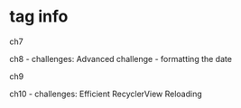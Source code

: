 # tag info
ch7

ch8 - challenges: Advanced challenge - formatting the date

ch9

ch10 - challenges: Efficient RecyclerView Reloading

